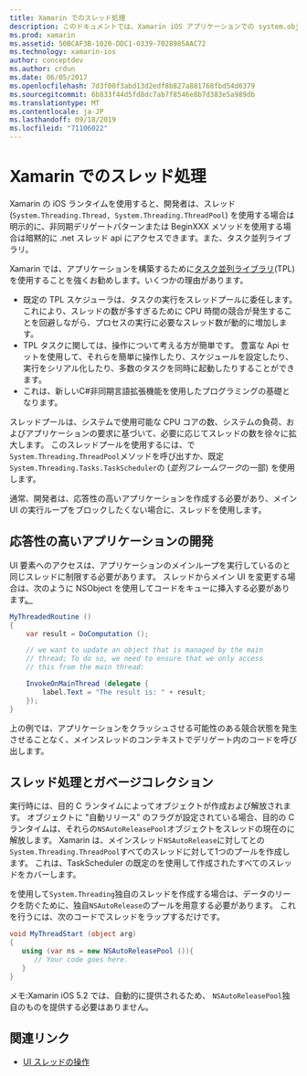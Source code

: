 ```yaml
---
title: Xamarin でのスレッド処理
description: このドキュメントでは、Xamarin iOS アプリケーションでの system.object Api の使用方法について説明します。 タスク並列ライブラリ、応答性の高いアプリケーションの構築、およびガベージコレクションについて説明します。
ms.prod: xamarin
ms.assetid: 50BCAF3B-1020-DDC1-0339-7028985AAC72
ms.technology: xamarin-ios
author: conceptdev
ms.author: crdun
ms.date: 06/05/2017
ms.openlocfilehash: 7d3f00f3abd13d2edf8b827a881768fbd54d6379
ms.sourcegitcommit: 6b833f44d5fd8dc7ab7f8546e8b7d383e5a989db
ms.translationtype: MT
ms.contentlocale: ja-JP
ms.lasthandoff: 09/18/2019
ms.locfileid: "71106022"
---
```

# <a name="threading-in-xamarinios"></a>Xamarin でのスレッド処理

Xamarin の iOS ランタイムを使用すると、開発者は、スレッド (`System.Threading.Thread, System.Threading.ThreadPool`) を使用する場合は明示的に、非同期デリゲートパターンまたは BeginXXX メソッドを使用する場合は暗黙的に .net スレッド api にアクセスできます。また、タスク並列ライブラリ。

Xamarin では、アプリケーションを構築するために[タスク並列ライブラリ](https://msdn.microsoft.com/library/dd460717.aspx)(TPL) を使用することを強くお勧めします。いくつかの理由があります。

- 既定の TPL スケジューラは、タスクの実行をスレッドプールに委任します。これにより、スレッドの数が多すぎるために CPU 時間の競合が発生することを回避しながら、プロセスの実行に必要なスレッド数が動的に増加します。 
- TPL タスクに関しては、操作について考える方が簡単です。 豊富な Api セットを使用して、それらを簡単に操作したり、スケジュールを設定したり、実行をシリアル化したり、多数のタスクを同時に起動したりすることができます。 
- これは、新しいC#非同期言語拡張機能を使用したプログラミングの基礎となります。 

スレッドプールは、システムで使用可能な CPU コアの数、システムの負荷、およびアプリケーションの要求に基づいて、必要に応じてスレッドの数を徐々に拡大します。 このスレッドプールを使用するには、で`System.Threading.ThreadPool`メソッドを呼び出すか、既定`System.Threading.Tasks.TaskScheduler`の (*並列フレームワーク*の一部) を使用します。

通常、開発者は、応答性の高いアプリケーションを作成する必要があり、メイン UI の実行ループをブロックしたくない場合に、スレッドを使用します。

 <a name="Developing_Responsive_Applications" />

## <a name="developing-responsive-applications"></a>応答性の高いアプリケーションの開発

UI 要素へのアクセスは、アプリケーションのメインループを実行しているのと同じスレッドに制限する必要があります。 スレッドからメイン UI を変更する場合は、次のように NSObject を使用してコードをキューに挿入する必要があります[。](xref:Foundation.NSObject)

```csharp
MyThreadedRoutine ()  
{  
    var result = DoComputation ();  

    // we want to update an object that is managed by the main
    // thread; To do so, we need to ensure that we only access
    // this from the main thread:

    InvokeOnMainThread (delegate {  
        label.Text = "The result is: " + result;  
    });
}
```

上の例では、アプリケーションをクラッシュさせる可能性のある競合状態を発生させることなく、メインスレッドのコンテキストでデリゲート内のコードを呼び出します。

 <a name="Threading_and_Garbage_Collection" />

## <a name="threading-and-garbage-collection"></a>スレッド処理とガベージコレクション

実行時には、目的 C ランタイムによってオブジェクトが作成および解放されます。 オブジェクトに "自動リリース" のフラグが設定されている場合、目的の C ランタイムは、それらの`NSAutoReleasePool`オブジェクトをスレッドの現在のに解放します。 Xamarin は、メインスレッド`NSAutoRelease`に対してとの`System.Threading.ThreadPool`すべてのスレッドに対して1つのプールを作成します。 これは、TaskScheduler の既定のを使用して作成されたすべてのスレッドをカバーします。

を使用して`System.Threading`独自のスレッドを作成する場合は、データのリークを防ぐために、独自`NSAutoRelease`のプールを用意する必要があります。 これを行うには、次のコードでスレッドをラップするだけです。

```csharp
void MyThreadStart (object arg)
{
   using (var ns = new NSAutoReleasePool ()){
      // Your code goes here.
   }
}
```

メモ:Xamarin iOS 5.2 では、自動的に提供されるため、 `NSAutoReleasePool`独自のものを提供する必要はありません。

## <a name="related-links"></a>関連リンク

- [UI スレッドの操作](~/ios/user-interface/ios-ui/ui-thread.md)

